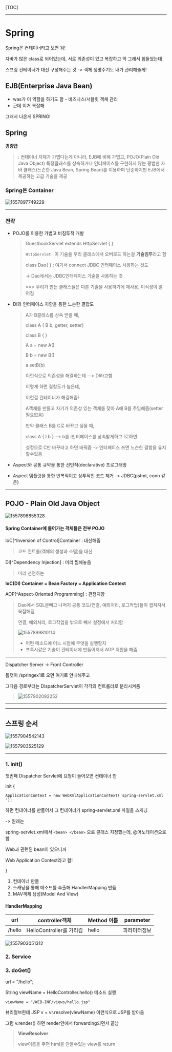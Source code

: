 [TOC]



---

# Spring

Spring은 컨테이너라고 보면 됨!

자바가 많은 class로 되어있는데, 서로 의존성이 있고 복잡하고 막 그래서 힘들었는데

스프링 컨테이너가 대신 구성해주는 것 -> 객체 생명주기도 내가 관리해줄게!



## EJB(Enterprise Java Bean)

- was가 이 역할을 하기도 함 - 비즈니스/서블릿 객체 관리
- 근데 이거 복잡해

그래서 나온게 SPRING!



## Spring

**경량급** 

>  : 컨테이너 자체가 가볍다는게 아니라, EJB에 비해 가볍고, POJO(Plain Old Java Object) 특정클래스를 상속하거나 인터페이스를 구현하지 않는 평범한 자바 클래스(느슨한 Java Bean, Spring Bean)를 이용하며 단순하지만 EJB에서 제공하는 고급 기술을  제공

### Spring은 Container

![1557897749229](assets/1557897749229.png)

---



### 전략

- POJO를 이용한 가볍고 비침투적 개발

  > GuestbookServlet extends HttpServlet { }
  >
  > `HttpServlet ` 이 기술을 우리 클래스에서 오버로드 하는걸 **기술침투**라고 함
  >
  > class Dao{ } : 여기서 connect JDBC 인터페이스 사용하는 것도 
  >
  > -> Dao에서는 JDBC인터페이스 기술을 사용하는 것
  >
  > ==> 우리가 만든 클래스들은 다른 기술을 사용하기에 재사용, 이식성이 떨어짐

- DI와 인터페이스 지향을 통한 느슨한 결합도

  > A가 B클래스를 상속 받을 때,
  >
  > class A { B b, getter, setter}
  >
  > class B { }
  >
  > A a = new A()
  >
  > B b = new B()
  >
  > a.setB(b)  
  >
  > 이런식으로 의존성을 해결하는데 --> DI라고함
  >
  > 이렇게 하면 결합도가 높은데, 
  >
  > 이런걸 컨테이너가 해결해줌! 
  >
  > A객체를 만들고 자기가 의존성 있는 객체를 잦아 A에 B를 주입해줌(setter 필요없음)
  >
  > 만약 클래스 B를 C로 바꾸고 싶을 때, 
  >
  > class A { I b }    --> b를 I인터페이스를 상속받게하고 I로하면
  >
  > 설정으로 C만 바꾸라고 하면 바꿔줌  -> 인터페이스 쓰면 느슨한 결합을 유지할수있음

- Aspect와 공통 규약을 통한 선언적(declarative) 프로그래밍

- Aspect 템플릿을 통한 반복적이고 상투적인 코드 제거 -> JDBC(pstmt, conn 같은)

---



## POJO - Plain Old Java Object

![1557898855328](assets/1557898855328.png)

#### Spring Container에 들어가는 객체들은 전부 POJO



IoC[^Inversion of Control]Container : 대신해줌

> 코드 컨트롤(객체의 생성과 소멸)을 대신

DI[^Dependency Injection]  : 미리 찜해놓음

> 미리 선언하는 

**IoC(DI) Container  = Bean Factory = Application Context**



AOP[^Aspect-Oriented Programming]  : 관점지향

> Dao에서 SQL문빼고 나머지 공통 코드(연결, 예외처리, 로그작업)들이 겹쳐져서 복잡해짐
>
> 연결, 예외처리, 로그작업을 밖으로 빼서 설정에서 처리함
>
> ![1557899810114](assets/1557899810114.png)
>
> - 어떤 메소드에 어느 시점에 무엇을 실행할지 
> - 프록시같은 기술이 컨테이너에 만들어져서 AOP 지원을 해줌

---



Dispatcher Server -> Front Controller

톰캣이 /springex1로 오면 여기로 안내해주고

그다음 경로부터는 DispatcherServlet이 각각의 컨트롤러로 분리시켜줌

> ![1557902092252](assets/1557902092252.png)

---



------

## **스프링 순서**

![1557904542143](assets/1557904542143.png)

![1557903525129](assets/1557903525129.png)

------

### 1. init()

첫번째 Dispatcher Servlet에 요청이 들어오면 컨테이너 만

init { 

`ApplicationContext = new WebXmlApplicationContext('spring-servlet.xml ');`

하면 컨테이너를 만들어서 그 컨테이너가 spring-servlet.xml 파일을 스캐닝

-> 원래는 

spring-servlet.xml에서 `<bean> </bean>` 으로 클래스 지정했는데, @어노테이션으로함

Web과 관련된 bean이 있으니까

Web Application Context라고 함! 

}

1. 컨테이너 만듦
2. 스캐닝을 통해 메소드를 추출해 HandlerMapping 만듦
3. MAV객체 생성(Model And View)

#### HandlerMapping

| url    | controller객체           | Method 이름 | parameter    |
| ------ | ------------------------ | ----------- | ------------ |
| /hello | HelloController를 가리킴 | hello       | 파라미터정보 |

![1557903051312](assets/1557903051312.png)



### 2. Service



### 3. doGet()

url = "/hello";

String viewName = HelloController.hello() 메소드 실행 

`viewName = "/WEB-INF/views/hello.jsp"`

뷰리절브한테 JSP v = vr.resolve(viewName) 이런식으로 JSP를 받아옴

그럼 v.render() 하면  render안에서 forwarding되면서 끝남



>  **ViewResolver**
>
> view이름을 주면 html을 만들수있는 view를 return



